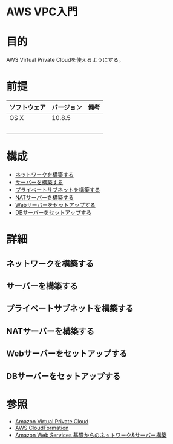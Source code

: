 AWS VPC入門
===
# 目的
AWS Virtual Private Cloudを使えるようにする。

# 前提
| ソフトウェア     | バージョン    | 備考         |
|:---------------|:-------------|:------------|
| OS X           |10.8.5        |             |
|           　　　|        |             |

# 構成
+ [ネットワークを構築する](#1)
+ [サーバーを構築する](#2)
+ [プライベートサブネットを構築する](#3)
+ [NATサーバーを構築する](#4)
+ [Webサーバーをセットアップする](#5)
+ [DBサーバーをセットアップする](#6)

# 詳細
## <a name="1">ネットワークを構築する</a>
## <a name="2">サーバーを構築する</a>
## <a name="3">プライベートサブネットを構築する</a>
## <a name="4">NATサーバーを構築する</a>
## <a name="5">Webサーバーをセットアップする</a>
## <a name="6">DBサーバーをセットアップする</a>

# 参照

+ [Amazon Virtual Private Cloud](http://docs.aws.amazon.com/ja_jp/AmazonVPC/latest/UserGuide/VPC_Introduction.html)
+ [AWS CloudFormation](http://docs.aws.amazon.com/AWSCloudFormation/latest/UserGuide/Welcome.html)
+ [Amazon Web Services 基礎からのネットワーク&サーバー構築 ](http://www.amazon.co.jp/Amazon-Web-Services-%E5%9F%BA%E7%A4%8E%E3%81%8B%E3%82%89%E3%81%AE%E3%83%8D%E3%83%83%E3%83%88%E3%83%AF%E3%83%BC%E3%82%AF-%E3%82%B5%E3%83%BC%E3%83%90%E3%83%BC%E6%A7%8B%E7%AF%89/dp/4822262960)

